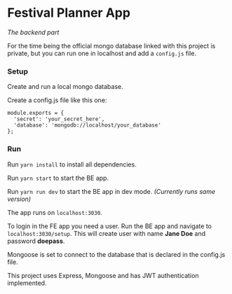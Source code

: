 # Festival Planner App
_The backend part_

For the time being the official mongo database linked with this project is private, but you can run one in localhost and add a `config.js` file.

### Setup
Create and run a local mongo database.

Create a config.js file like this one:

```
module.exports = {
  'secret': 'your_secret_here',
  'database': 'mongodb://localhost/your_database'
};

```


### Run

Run `yarn install` to install all dependencies.

Run `yarn start` to start the BE app.

Run `yarn run dev` to start the BE app in dev mode. _(Currently runs same version)_


The app runs on `localhost:3030`.



To login in the FE app you need a user. Run the BE app and navigate to `localhost:3030/setup`. This will create user with name **Jane Doe** and password **doepass**.


Mongoose is set to connect to the database that is declared in the config.js file.

This project uses Express, Mongoose and has JWT authentication implemented.

